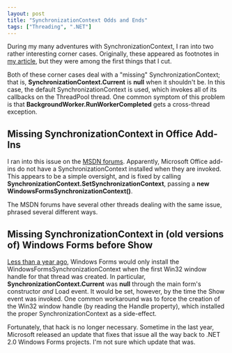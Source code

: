 ```yaml
---
layout: post
title: "SynchronizationContext Odds and Ends"
tags: ["Threading", ".NET"]
---
```



During my many adventures with SynchronizationContext, I ran into two rather interesting corner cases. Originally, these appeared as footnotes in [my article](http://msdn.microsoft.com/en-us/magazine/gg598924.aspx), but they were among the first things that I cut.





Both of these corner cases deal with a "missing" SynchronizationContext; that is, **SynchronizationContext.Current** is **null** when it shouldn't be. In this case, the default SynchronizationContext is used, which invokes all of its callbacks on the ThreadPool thread. One common symptom of this problem is that **BackgroundWorker.RunWorkerCompleted** gets a cross-thread exception.



## Missing SynchronizationContext in Office Add-Ins



I ran into this issue on the [MSDN forums](http://www.webcitation.org/5wdDTMTu4). Apparently, Microsoft Office add-ins do not have a SynchronizationContext installed when they are invoked. This appears to be a simple oversight, and is fixed by calling **SynchronizationContext.SetSynchronizationContext**, passing a **new WindowsFormsSynchronizationContext()**.





The MSDN forums have several other threads dealing with the same issue, phrased several different ways.



## Missing SynchronizationContext in (old versions of) Windows Forms before Show



[Less than a year ago](http://www.webcitation.org/5wdE1qbIg), Windows Forms would only install the WindowsFormsSynchronizationContext when the first Win32 window handle for that thread was created. In particular, **SynchronizationContext.Current** was **null** through the main form's constructor _and_ Load event. It would be set, however, by the time the Show event was invoked. One common workaround was to force the creation of the Win32 window handle (by reading the Handle property), which installed the proper SynchronizationContext as a side-effect.





Fortunately, that hack is no longer necessary. Sometime in the last year, Microsoft released an update that fixes that issue all the way back to .NET 2.0 Windows Forms projects. I'm not sure which update that was.

